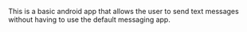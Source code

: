 This is a basic android app that allows the user to send text messages without having to use the default messaging app.
